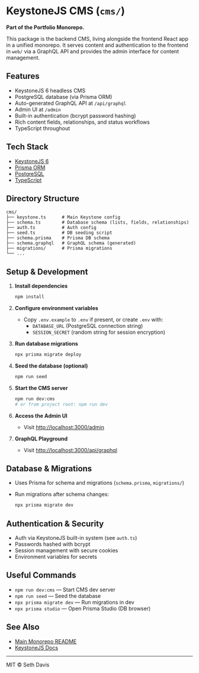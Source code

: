 # KeystoneJS CMS (`cms/`)

**Part of the Portfolio Monorepo.**

This package is the backend CMS, living alongside the frontend React app in a unified monorepo. It serves content and authentication to the frontend in `web/` via a GraphQL API and provides the admin interface for content management.

## Features

- KeystoneJS 6 headless CMS
- PostgreSQL database (via Prisma ORM)
- Auto-generated GraphQL API at `/api/graphql`
- Admin UI at `/admin`
- Built-in authentication (bcrypt password hashing)
- Rich content fields, relationships, and status workflows
- TypeScript throughout

## Tech Stack

- [KeystoneJS 6](https://keystonejs.io/)
- [Prisma ORM](https://www.prisma.io/)
- [PostgreSQL](https://www.postgresql.org/)
- [TypeScript](https://www.typescriptlang.org/)

## Directory Structure

```text
cms/
├── keystone.ts      # Main Keystone config
├── schema.ts        # Database schema (lists, fields, relationships)
├── auth.ts          # Auth config
├── seed.ts          # DB seeding script
├── schema.prisma    # Prisma DB schema
├── schema.graphql   # GraphQL schema (generated)
├── migrations/      # Prisma migrations
└── ...
```

## Setup & Development

1. **Install dependencies**

    ```sh
    npm install
    ```

2. **Configure environment variables**

    - Copy `.env.example` to `.env` if present, or create `.env` with:
        - `DATABASE_URL` (PostgreSQL connection string)
        - `SESSION_SECRET` (random string for session encryption)

3. **Run database migrations**

    ```sh
    npx prisma migrate deploy
    ```

4. **Seed the database (optional)**

    ```sh
    npm run seed
    ```

5. **Start the CMS server**

    ```sh
    npm run dev:cms
    # or from project root: npm run dev
    ```

6. **Access the Admin UI**

    - Visit [http://localhost:3000/admin](http://localhost:3000/admin)

7. **GraphQL Playground**

    - Visit [http://localhost:3000/api/graphql](http://localhost:3000/api/graphql)

## Database & Migrations

- Uses Prisma for schema and migrations (`schema.prisma`, `migrations/`)
- Run migrations after schema changes:

    ```sh
    npx prisma migrate dev
    ```

## Authentication & Security

- Auth via KeystoneJS built-in system (see `auth.ts`)
- Passwords hashed with bcrypt
- Session management with secure cookies
- Environment variables for secrets

## Useful Commands

- `npm run dev:cms` — Start CMS dev server
- `npm run seed` — Seed the database
- `npx prisma migrate dev` — Run migrations in dev
- `npx prisma studio` — Open Prisma Studio (DB browser)

## See Also

- [Main Monorepo README](../README.md)
- [KeystoneJS Docs](https://keystonejs.io/docs)

---

MIT © Seth Davis
